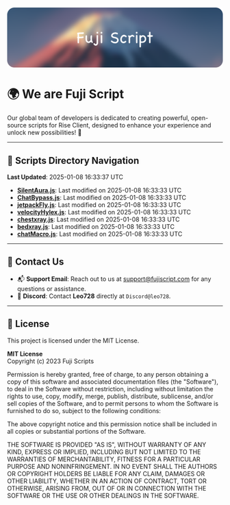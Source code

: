 ![Banner](.github/b.webp)

# 🌍 **We are Fuji Script**

Our global team of developers is dedicated to creating powerful, open-source scripts for Rise Client, designed to enhance your experience and unlock new possibilities! 🌟

---
<!-- SCRIPTS_NAVIGATION_START -->
## 📂 **Scripts Directory Navigation**

**Last Updated**: 2025-01-08 16:33:37 UTC

- **[SilentAura.js](scripts/SilentAura.js)**: Last modified on 2025-01-08 16:33:33 UTC
- **[ChatBypass.js](scripts/ChatBypass.js)**: Last modified on 2025-01-08 16:33:33 UTC
- **[jetpackFly.js](scripts/jetpackFly.js)**: Last modified on 2025-01-08 16:33:33 UTC
- **[velocityHylex.js](scripts/velocityHylex.js)**: Last modified on 2025-01-08 16:33:33 UTC
- **[chestxray.js](scripts/chestxray.js)**: Last modified on 2025-01-08 16:33:33 UTC
- **[bedxray.js](scripts/bedxray.js)**: Last modified on 2025-01-08 16:33:33 UTC
- **[chatMacro.js](scripts/chatMacro.js)**: Last modified on 2025-01-08 16:33:33 UTC

<!-- SCRIPTS_NAVIGATION_END -->

---

## 💬 **Contact Us**  
- 📬 **Support Email**: Reach out to us at [support@fujiscript.com](mailto:support@fujiscript.com) for any questions or assistance.  
- 💬 **Discord**: Contact **Leo728** directly at `Discord@leo728`.

---

## 📜 **License**

This project is licensed under the MIT License.  

**MIT License**  
Copyright (c) 2023 Fuji Scripts  

Permission is hereby granted, free of charge, to any person obtaining a copy of this software and associated documentation files (the "Software"), to deal in the Software without restriction, including without limitation the rights to use, copy, modify, merge, publish, distribute, sublicense, and/or sell copies of the Software, and to permit persons to whom the Software is furnished to do so, subject to the following conditions:  

The above copyright notice and this permission notice shall be included in all copies or substantial portions of the Software.  

THE SOFTWARE IS PROVIDED "AS IS", WITHOUT WARRANTY OF ANY KIND, EXPRESS OR IMPLIED, INCLUDING BUT NOT LIMITED TO THE WARRANTIES OF MERCHANTABILITY, FITNESS FOR A PARTICULAR PURPOSE AND NONINFRINGEMENT. IN NO EVENT SHALL THE AUTHORS OR COPYRIGHT HOLDERS BE LIABLE FOR ANY CLAIM, DAMAGES OR OTHER LIABILITY, WHETHER IN AN ACTION OF CONTRACT, TORT OR OTHERWISE, ARISING FROM, OUT OF OR IN CONNECTION WITH THE SOFTWARE OR THE USE OR OTHER DEALINGS IN THE SOFTWARE.  
